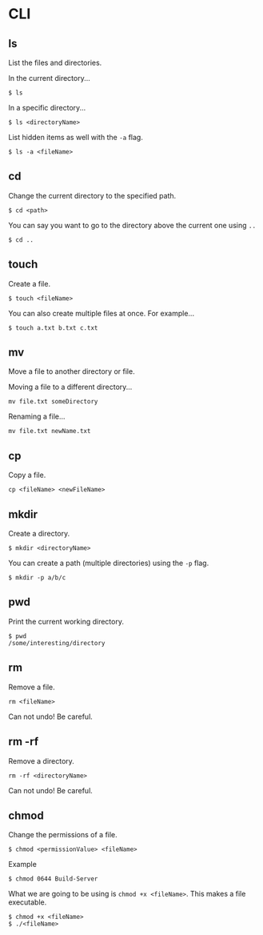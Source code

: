 # CLI

## ls

List the files and directories.

In the current directory...

```
$ ls
```

In a specific directory...

```
$ ls <directoryName>
```

List hidden items as well with the `-a` flag.

```
$ ls -a <fileName>
```

## cd

Change the current directory to the specified path.

```
$ cd <path>
```

You can say you want to go to the directory above the current one using `..`

```
$ cd ..
```

## touch

Create a file.

```
$ touch <fileName>
```

You can also create multiple files at once. For example...

```
$ touch a.txt b.txt c.txt
```

## mv

Move a file to another directory or file.

Moving a file to a different directory...

```
mv file.txt someDirectory
```

Renaming a file...

```
mv file.txt newName.txt
```

## cp

Copy a file.

```
cp <fileName> <newFileName>
```

## mkdir

Create a directory.

```
$ mkdir <directoryName>
```

You can create a path (multiple directories) using the `-p` flag.

```
$ mkdir -p a/b/c
```

## pwd

Print the current working directory.

```
$ pwd
/some/interesting/directory
```

## rm

Remove a file.

```
rm <fileName>
```

Can not undo! Be careful.

## rm -rf

Remove a directory.

```
rm -rf <directoryName>
```

Can not undo! Be careful.

## chmod

Change the permissions of a file.

```
$ chmod <permissionValue> <fileName>
```

Example

```
$ chmod 0644 Build-Server
```

What we are going to be using is `chmod +x <fileName>`. This makes a file executable.

```
$ chmod +x <fileName>
$ ./<fileName>
```
